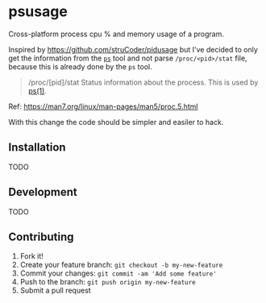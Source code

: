 # psusage
Cross-platform process cpu % and memory usage of a program.

Inspired by https://github.com/struCoder/pidusage but I've decided to only get the
information from the [`ps`](https://man7.org/linux/man-pages/man1/ps.1.html) tool and
not parse `/proc/<pid>/stat` file, because this is already done by the `ps` tool.

> /proc/[pid]/stat
>    Status information about the process.  This is used by
>    [ps(1)](https://man7.org/linux/man-pages/man1/ps.1.html).

Ref: https://man7.org/linux/man-pages/man5/proc.5.html

With this change the code should be simpler and easiler to hack.

## Installation
TODO

## Development
TODO


## Contributing

1. Fork it!
2. Create your feature branch: `git checkout -b my-new-feature`
3. Commit your changes: `git commit -am 'Add some feature'`
4. Push to the branch: `git push origin my-new-feature`
5. Submit a pull request
